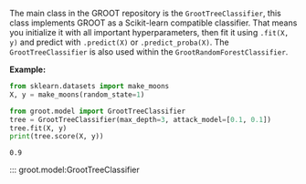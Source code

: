 The main class in the GROOT repository is the `GrootTreeClassifier`, this class implements GROOT as a Scikit-learn compatible classifier. That means you initialize it with all important hyperparameters, then fit it using `.fit(X, y)` and predict with `.predict(X)` or `.predict_proba(X)`. The `GrootTreeClassifier` is also used within the `GrootRandomForestClassifier`.

**Example:**
```python
from sklearn.datasets import make_moons
X, y = make_moons(random_state=1)

from groot.model import GrootTreeClassifier
tree = GrootTreeClassifier(max_depth=3, attack_model=[0.1, 0.1])
tree.fit(X, y)
print(tree.score(X, y))
```
```
0.9
```

::: groot.model:GrootTreeClassifier